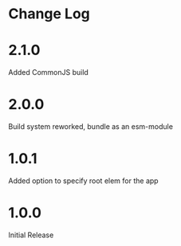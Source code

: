 # Change Log

# 2.1.0

Added CommonJS build

# 2.0.0

Build system reworked, bundle as an esm-module

# 1.0.1

Added option to specify root elem for the app

# 1.0.0

Initial Release